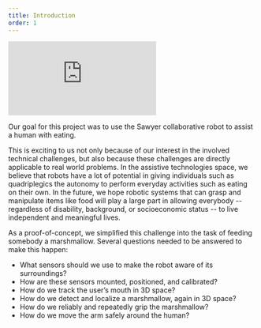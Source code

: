 ```yaml
---
title: Introduction
order: 1
---
```


<iframe class="video" src="https://www.youtube.com/embed/wzLv-UE1EsY" frameborder="0" gesture="media" allow="encrypted-media" allowfullscreen></iframe>

Our goal for this project was to use the Sawyer collaborative robot to assist a human with eating.

This is exciting to us not only because of our interest in the involved technical challenges, but also because these challenges are directly applicable to real world problems. In the assistive technologies space, we believe that robots have a lot of potential in giving individuals such as quadriplegics the autonomy to perform everyday activities such as eating on their own. In the future, we hope robotic systems that can grasp and manipulate items like food will play a large part in allowing everybody -- regardless of disability, background, or socioeconomic status -- to live independent and meaningful lives.

As a proof-of-concept, we simplified this challenge into the task of feeding somebody a marshmallow.
Several questions needed to be answered to make this happen:
- What sensors should we use to make the robot aware of its surroundings?
- How are these sensors mounted, positioned, and calibrated?
- How do we track the user’s mouth in 3D space?
- How do we detect and localize a marshmallow, again in 3D space?
- How do we reliably and repeatedly grip the marshmallow?
- How do we move the arm safely around the human?
